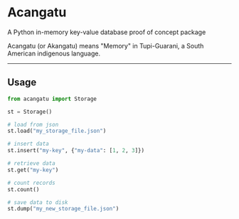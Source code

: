 # Acangatu

A Python in-memory key-value database proof of concept package

Acangatu (or Akangatu) means "Memory" in Tupi-Guarani, a South American indigenous language.

---

## Usage

```python
from acangatu import Storage

st = Storage()

# load from json
st.load("my_storage_file.json")

# insert data
st.insert("my-key", {"my-data": [1, 2, 3]})

# retrieve data
st.get("my-key")

# count records
st.count()

# save data to disk
st.dump("my_new_storage_file.json")
```

